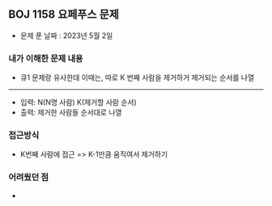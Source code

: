 ## BOJ 1158 요페푸스 문제

- 문제 푼 날짜 : 2023년 5월 2일



### 내가 이해한 문제 내용

- 큐1 문제랑 유사한데 이때는, 따로 K 번째 사람을 제거하거 제거되는 순서를 나열

-----

- 입력: N(N명 사람) K(제거할 사람 순서)
- 출력: 제거한 사람들 순서대로 나열



### 접근방식

- K번째 사람에 접근 => K-1만큼 움직여서 제거하기



### 어려웠던 점

- 

